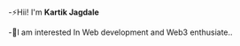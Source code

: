 -⚡Hii! I'm <b>Kartik Jagdale</B>
<p>
-👀I am interested In Web development and Web3 enthusiate..</p>
